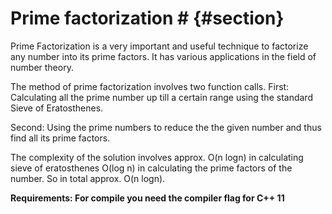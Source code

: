 # Prime factorization # {#section}
Prime Factorization is a very important and useful technique to factorize any number into its prime factors. It has various applications in the field of number theory.

The method of prime factorization involves two function calls.
First: Calculating all the prime number up till a certain range using the standard
       Sieve of Eratosthenes.

Second: Using the prime numbers to reduce the the given number and thus find all its prime factors.

The complexity of the solution involves approx. O(n logn) in calculating sieve of eratosthenes
O(log n) in calculating the prime factors of the number. So in total approx. O(n logn).

**Requirements: For compile you need the compiler flag for C++ 11**
